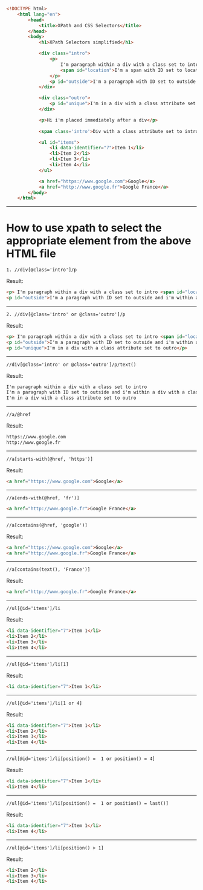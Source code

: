 ```html
<!DOCTYPE html>
    <html lang="en">
        <head>
            <title>XPath and CSS Selectors</title>
        </head>
        <body>
            <h1>XPath Selectors simplified</h1>

            <div class="intro">
                <p>
                    I'm paragraph within a div with a class set to intro
                    <span id="location">I'm a span with ID set to location and i'm within a paragraph</span>
                </p>
                <p id="outside">I'm a paragraph with ID set to outside and i'm within a div with a class set to intro</p>
            </div>

            <div class="outro">
                <p id="unique">I'm in a div with a class attribute set to outro</p>
            </div>

            <p>Hi i'm placed immediately after a div</p>
            
            <span class='intro'>Div with a class attribute set to intro</span>

            <ul id="items">
                <li data-identifier="7">Item 1</li>
                <li>Item 2</li>
                <li>Item 3</li>
                <li>Item 4</li>
            </ul>

            <a href="https://www.google.com">Google</a>
            <a href="http://www.google.fr">Google France</a>
        </body>
    </html>

```

---

# How to use xpath to select the appropriate element from the above HTML file    

```
1. //div[@class='intro']/p
```
Result:

```html
<p> I'm paragraph within a div with a class set to intro <span id="location">I'm a span with ID set to location and i'm within a paragraph</span> </p>
<p id="outside">I'm a paragraph with ID set to outside and i'm within a div with a class set to intro</p>
```

---

```
2. //div[@class='intro' or @class='outro']/p
```
Result:

```html
<p> I'm paragraph within a div with a class set to intro <span id="location">I'm a span with ID set to location and i'm within a paragraph</span> </p>
<p id="outside">I'm a paragraph with ID set to outside and i'm within a div with a class set to intro</p>
<p id="unique">I'm in a div with a class attribute set to outro</p>
```

---

```
//div[@class='intro' or @class='outro']/p/text()
```

Result:

```html
I'm paragraph within a div with a class set to intro
I'm a paragraph with ID set to outside and i'm within a div with a class set to intro
I'm in a div with a class attribute set to outro
```

---

```
//a/@href
```
Result:

```html
https://www.google.com
http://www.google.fr
```

---

```
//a[starts-with(@href, 'https')]
```

Result:

```html
<a href="https://www.google.com">Google</a>
```

---

```
//a[ends-with(@href, 'fr')]
```

```html
<a href="http://www.google.fr">Google France</a>
```

---


```
//a[contains(@href, 'google')]
```

Result: 

```html
<a href="https://www.google.com">Google</a>
<a href="http://www.google.fr">Google France</a>
```

---

```
//a[contains(text(), 'France')]
```
Result:

```html
<a href="http://www.google.fr">Google France</a>
```

---

```
//ul[@id='items']/li
```
Result:

```html
<li data-identifier="7">Item 1</li>
<li>Item 2</li>
<li>Item 3</li>
<li>Item 4</li>
```

---

```
//ul[@id='items']/li[1]
```

Result:

```html
<li data-identifier="7">Item 1</li>
```

---

```
//ul[@id='items']/li[1 or 4]
```
Result:

```html
<li data-identifier="7">Item 1</li>
<li>Item 2</li>
<li>Item 3</li>
<li>Item 4</li>
```

---

```
//ul[@id='items']/li[position() =  1 or position() = 4]
```
Result:

```html
<li data-identifier="7">Item 1</li>
<li>Item 4</li>
```

---

```
//ul[@id='items']/li[position() =  1 or position() = last()]
```

Result:

```html
<li data-identifier="7">Item 1</li>
<li>Item 4</li>
```

---

```
//ul[@id='items']/li[position() > 1]
```
Result:

```html
<li>Item 2</li>
<li>Item 3</li>
<li>Item 4</li>
```